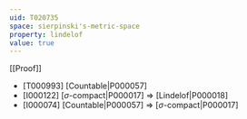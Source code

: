```yaml
---
uid: T020735
space: sierpinski's-metric-space
property: lindelof
value: true
---
```

[[Proof]]

* [T000993] [Countable|P000057]
* [I000122] [$\sigma$-compact|P000017] => [Lindelof|P000018]
* [I000074] [Countable|P000057] => [$\sigma$-compact|P000017]

